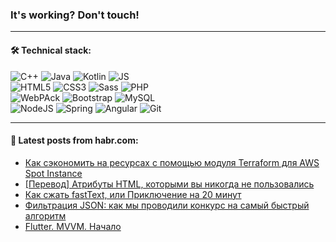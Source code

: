 ### It's working? Don't touch!

---

#### 🛠️ Technical stack:

![C++](https://img.shields.io/badge/C++-informational?logo=c%2B%2B&style=flat&logoColor=white&color=9C033A)
![Java](https://img.shields.io/badge/Java-informational?logo=java&style=flat&logoColor=white&color=007396)
![Kotlin](https://img.shields.io/badge/Kotlin-informational?logo=Kotlin&style=flat&logoColor=white&color=0095D5)
![JS](https://img.shields.io/badge/JS-informational?logo=javaScript&style=flat&logoColor=black&color=F7Df1E) <br>
![HTML5](https://img.shields.io/badge/HTML5-informational?logo=html5&style=flat&logoColor=white&color=E34F26)
![CSS3](https://img.shields.io/badge/CSS3-informational?logo=css3&style=flat&logoColor=white&color=157286)
![Sass](https://img.shields.io/badge/Saas-informational?logo=sass&style=flat&logoColor=white&color=hotpink)
![PHP](https://img.shields.io/badge/PHP-informational?logo=php&style=flat&logoColor=white&color=777BB4) <br>
![WebPAck](https://img.shields.io/badge/WebPack-informational?logo=webPack&style=flat&logoColor=white&color=FF6F00)
![Bootstrap](https://img.shields.io/badge/Bootstrap-informational?logo=Bootstrap&style=flat&logoColor=white&color=7952B3)
![MySQL](https://img.shields.io/badge/MySQL-informational?logo=MySQL&style=flat&logoColor=white&color=00f) <br>
![NodeJS](https://img.shields.io/badge/NodeJS-informational?logo=node.js&style=flat&logoColor=white&color=43853D)
![Spring](https://img.shields.io/badge/Spring-informational?logo=Spring&style=flat&logoColor=white&color=0A9EDC)
![Angular](https://img.shields.io/badge/Vue-informational?logo=vue.js&style=flat&logoColor=white&color=red)
![Git](https://img.shields.io/badge/Git-informational?logo=git&style=flat&logoColor=white&color=darkorange)

___

#### 💬 Latest posts from habr.com:

<!-- BLOG-POST-LIST:START -->
- [Как сэкономить на ресурсах с помощью модуля Terraform для AWS Spot Instance](https://habr.com/ru/post/649205/?utm_source=habrahabr&utm_medium=rss&utm_campaign=649205)
- [[Перевод] Атрибуты HTML, которыми вы никогда не пользовались](https://habr.com/ru/post/660381/?utm_source=habrahabr&utm_medium=rss&utm_campaign=660381)
- [Как сжать fastText, или Приключение на 20 минут](https://habr.com/ru/post/660493/?utm_source=habrahabr&utm_medium=rss&utm_campaign=660493)
- [Фильтрация JSON: как мы проводили конкурс на самый быстрый алгоритм](https://habr.com/ru/post/660229/?utm_source=habrahabr&utm_medium=rss&utm_campaign=660229)
- [Flutter. MVVM. Начало](https://habr.com/ru/post/660411/?utm_source=habrahabr&utm_medium=rss&utm_campaign=660411)
<!-- BLOG-POST-LIST:END -->
